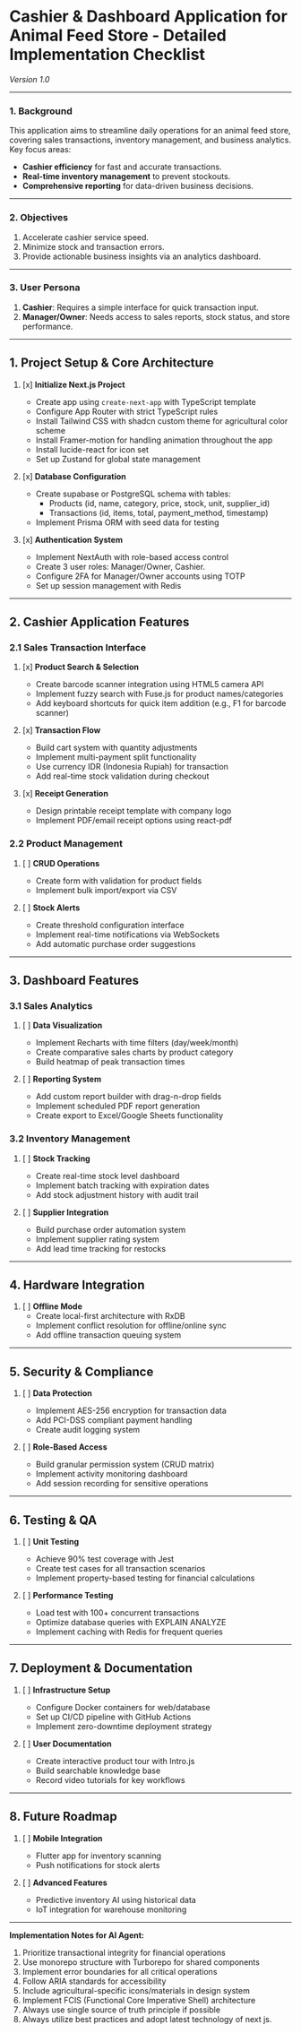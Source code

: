 # Cashier & Dashboard Application for Animal Feed Store - Detailed Implementation Checklist  
*Version 1.0*  

---

### **1. Background**  
This application aims to streamline daily operations for an animal feed store, covering sales transactions, inventory management, and business analytics. Key focus areas:  
- **Cashier efficiency** for fast and accurate transactions.  
- **Real-time inventory management** to prevent stockouts.  
- **Comprehensive reporting** for data-driven business decisions.  

---

### **2. Objectives**  
1. Accelerate cashier service speed.  
2. Minimize stock and transaction errors.  
3. Provide actionable business insights via an analytics dashboard.  

---

### **3. User Persona**  
1. **Cashier**: Requires a simple interface for quick transaction input.  
2. **Manager/Owner**: Needs access to sales reports, stock status, and store performance.  


---

## 1. **Project Setup & Core Architecture**  
1. [x] **Initialize Next.js Project**  
   - Create app using `create-next-app` with TypeScript template  
   - Configure App Router with strict TypeScript rules  
   - Install Tailwind CSS with shadcn custom theme for agricultural color scheme  
   - Install Framer-motion for handling animation throughout the app
   - Install lucide-react for icon set
   - Set up Zustand for global state management  

2. [x] **Database Configuration**  
   - Create supabase or PostgreSQL schema with tables:  
     - Products (id, name, category, price, stock, unit, supplier_id)  
     - Transactions (id, items, total, payment_method, timestamp)   
   - Implement Prisma ORM with seed data for testing  

3. [x] **Authentication System**  
   - Implement NextAuth with role-based access control  
   - Create 3 user roles: Manager/Owner, Cashier.
   - Configure 2FA for Manager/Owner accounts using TOTP  
   - Set up session management with Redis  

---

## 2. **Cashier Application Features**  

### **2.1 Sales Transaction Interface**  
1. [x] **Product Search & Selection**  
   - Create barcode scanner integration using HTML5 camera API
   - Implement fuzzy search with Fuse.js for product names/categories  
   - Add keyboard shortcuts for quick item addition (e.g., F1 for barcode scanner)  

2. [x] **Transaction Flow**  
   - Build cart system with quantity adjustments  
   - Implement multi-payment split functionality 
   - Use currency IDR (Indonesia Rupiah) for transaction
   - Add real-time stock validation during checkout  

3. [x] **Receipt Generation**  
   - Design printable receipt template with company logo  
   - Implement PDF/email receipt options using react-pdf  

### **2.2 Product Management**  
1. [ ] **CRUD Operations**  
   - Create form with validation for product fields  
   - Implement bulk import/export via CSV  

2. [ ] **Stock Alerts**  
   - Create threshold configuration interface  
   - Implement real-time notifications via WebSockets  
   - Add automatic purchase order suggestions  

---

## 3. **Dashboard Features**  

### **3.1 Sales Analytics**  
1. [ ] **Data Visualization**  
   - Implement Recharts with time filters (day/week/month)  
   - Create comparative sales charts by product category  
   - Build heatmap of peak transaction times  

2. [ ] **Reporting System**  
   - Add custom report builder with drag-n-drop fields  
   - Implement scheduled PDF report generation  
   - Create export to Excel/Google Sheets functionality  

### **3.2 Inventory Management**  
1. [ ] **Stock Tracking**  
   - Create real-time stock level dashboard  
   - Implement batch tracking with expiration dates  
   - Add stock adjustment history with audit trail  

2. [ ] **Supplier Integration**  
   - Build purchase order automation system  
   - Implement supplier rating system  
   - Add lead time tracking for restocks  

---

## 4. **Hardware Integration**  
1. [ ] **Offline Mode**  
   - Create local-first architecture with RxDB  
   - Implement conflict resolution for offline/online sync  
   - Add offline transaction queuing system  

---

## 5. **Security & Compliance**  
1. [ ] **Data Protection**  
   - Implement AES-256 encryption for transaction data  
   - Add PCI-DSS compliant payment handling  
   - Create audit logging system  

2. [ ] **Role-Based Access**  
   - Build granular permission system (CRUD matrix)  
   - Implement activity monitoring dashboard  
   - Add session recording for sensitive operations  

---

## 6. **Testing & QA**  
1. [ ] **Unit Testing**  
   - Achieve 90% test coverage with Jest  
   - Create test cases for all transaction scenarios  
   - Implement property-based testing for financial calculations  

2. [ ] **Performance Testing**  
   - Load test with 100+ concurrent transactions  
   - Optimize database queries with EXPLAIN ANALYZE  
   - Implement caching with Redis for frequent queries  

---

## 7. **Deployment & Documentation**  
1. [ ] **Infrastructure Setup**  
   - Configure Docker containers for web/database  
   - Set up CI/CD pipeline with GitHub Actions  
   - Implement zero-downtime deployment strategy  

2. [ ] **User Documentation**  
   - Create interactive product tour with Intro.js  
   - Build searchable knowledge base  
   - Record video tutorials for key workflows  

---

## 8. **Future Roadmap**  
1. [ ] **Mobile Integration**  
   - Flutter app for inventory scanning  
   - Push notifications for stock alerts  

2. [ ] **Advanced Features**  
   - Predictive inventory AI using historical data  
   - IoT integration for warehouse monitoring  

---

**Implementation Notes for AI Agent:**  
1. Prioritize transactional integrity for financial operations  
2. Use monorepo structure with Turborepo for shared components  
3. Implement error boundaries for all critical operations  
4. Follow ARIA standards for accessibility  
5. Include agricultural-specific icons/materials in design system 
6. Implement FCIS (Functional Core Imperative Shell) architecture
7. Always use single source of truth principle if possible
9. Always utilize best practices and adopt latest technology of next js. 
